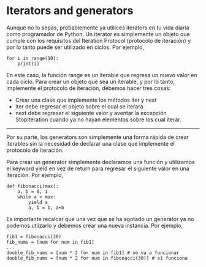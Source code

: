 # Iterators and generators

Aunque no lo sepas, probablemente ya utilices iterators en tu vida diaria como programador de Python. Un iterator es simplemente un objeto que cumple con los requisitos del Iteration Protocol (protocolo de iteración) y por lo tanto puede ser utilizado en ciclos. Por ejemplo,

```
for i in range(10):
    print(i)
```

En este caso, la función range es un iterable que regresa un nuevo valor en cada ciclo. Para crear un objeto que sea un iterable, y por lo tanto, implemente el protocolo de iteración, debemos hacer tres cosas:

-   Crear una clase que implemente los métodos iter y next
-   iter debe regresar el objeto sobre el cual se iterará
-   next debe regresar el siguiente valor y aventar la excepción StopIteration cuando ya no hayan elementos sobre los cual iterar.

---

Por su parte, los generators son simplemente una forma rápida de crear iterables sin la necesidad de declarar una clase que implemente el protocolo de iteración.

Para crear un generator simplemente declaramos una función y utilizamos el keyword yield en vez de return para regresar el siguiente valor en una iteración. Por ejemplo,

```
def fibonacci(max):
    a, b = 0, 1
    while a < max:
        yield a
        a, b = b, a+b
```

Es importante recalcar que una vez que se ha agotado un generator ya no podemos utlizarlo y debemos crear una nueva instancia. Por ejemplo,

```
fib1 = fibonacci(20)
fib_nums = [num for num in fib1]
...
double_fib_nums = [num * 2 for num in fib1] # no va a funcionar
double_fib_nums = [num * 2 for num in fibonacci(30)] # sí funciona
```
